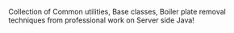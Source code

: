 Collection of Common utilities, Base classes, 
Boiler plate removal techniques from professional work on Server side Java!